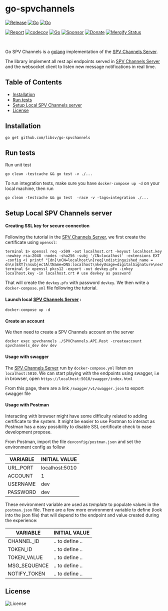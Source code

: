 # go-spvchannels

[![Release](https://img.shields.io/github/release-pre/libsv/go-spvchannels.svg?logo=github&style=flat&v=1)](https://github.com/libsv/go-spvchannels/releases)
[![Go](https://github.com/libsv/go-bt/actions/workflows/run-tests.yml/badge.svg?branch=master)](https://github.com/libsv/go-bt/actions/workflows/run-tests.yml)
[![Go](https://github.com/libsv/go-bt/actions/workflows/run-tests.yml/badge.svg?event=pull_request)](https://github.com/libsv/go-bt/actions/workflows/run-tests.yml)

[![Report](https://goreportcard.com/badge/github.com/libsv/go-spvchannels?style=flat&v=1)](https://goreportcard.com/report/github.com/libsv/go-spvchannels)
[![codecov](https://codecov.io/gh/libsv/go-spvchannels/branch/master/graph/badge.svg?v=1)](https://codecov.io/gh/libsv/go-spvchannels)
[![Go](https://img.shields.io/github/go-mod/go-version/libsv/go-spvchannels?v=1)](https://golang.org/)
[![Sponsor](https://img.shields.io/badge/sponsor-libsv-181717.svg?logo=github&style=flat&v=3)](https://github.com/sponsors/libsv)
[![Donate](https://img.shields.io/badge/donate-bitcoin-ff9900.svg?logo=bitcoin&style=flat&v=3)](https://gobitcoinsv.com/#sponsor)
[![Mergify Status][mergify-status]][mergify]

[mergify]: https://mergify.io
[mergify-status]: https://img.shields.io/endpoint.svg?url=https://gh.mergify.io/badges/libsv/go-spvchannels&style=flat
<br/>

Go SPV Channels is a [golang](https://golang.org/) implementation of the [SPV Channels Server](https://github.com/bitcoin-sv/spvchannels-reference).

The library implement all rest api endpoints served in [SPV Channels Server](https://github.com/bitcoin-sv/spvchannels-reference) and the websocket client to listen new message notifications in real time.

## Table of Contents

- [Installation](#installation)
- [Run tests](#run-tests)
- [Setup Local SPV Channels server](#setup-local-spv-channels-server)
- [License](#license)

## Installation
```
go get github.com/libsv/go-spvchannels
```

## Run tests

Run unit test
```
go clean -testcache && go test -v ./...
```

To run integration tests, make sure you have `docker-compose up -d` on your local machine, then run
```
go clean -testcache && go test  -race -v -tags=integration ./...
```

## Setup Local SPV Channels server

#### Creating SSL key for secure connection
Following the tutorial in the [SPV Channels Server](https://github.com/bitcoin-sv/spvchannels-reference), we first create the certificate using `openssl`:
```
terminal $> openssl req -x509 -out localhost.crt -keyout localhost.key -newkey rsa:2048 -nodes -sha256 -subj '/CN=localhost' -extensions EXT -config <( printf "[dn]\nCN=localhost\n[req]\ndistinguished_name = dn\n[EXT]\nsubjectAltName=DNS:localhost\nkeyUsage=digitalSignature\nextendedKeyUsage=serverAuth")
terminal $> openssl pkcs12 -export -out devkey.pfx -inkey localhost.key -in localhost.crt # use devkey as password
```

That will create the `devkey.pfx` with password `devkey`. We then write a `docker-compose.yml` file following the tutorial.

#### Launch local [SPV Channels Server](https://github.com/bitcoin-sv/spvchannels-reference) :
```
docker-compose up -d
```

#### Create an account
We then need to create a SPV Channels account on the server
```
docker exec spvchannels ./SPVChannels.API.Rest -createaccount spvchannels_dev dev dev
```

#### Usage with swagger

The [SPV Channels Server](https://github.com/bitcoin-sv/spvchannels-reference) run by `docker-compose.yml` listen on `localhost:5010`. We can start playing with the endpoints using swagger, i.e in browser, open `https://localhost:5010/swagger/index.html`

From this page, there are a link `/swagger/v1/swagger.json` to export swagger file

#### Usage with Postman

Interacting with browser might have some difficulty related to adding certificate to the system. It might be easier to use Postman to interact as Postman has a easy possibility to disable SSL certificate check to ease development propose.

From Postman, import the file `devconfig/postman.json` and set the environment config as follow

| VARIABLE    | INITIAL VALUE  |
| ----------- | -------------- |
| URL_PORT    | localhost:5010 |
| ACCOUNT     | 1              |
| USERNAME    | dev            |
| PASSWORD    | dev            |

These environment variable are used as _template_ to populate values in the `postman.json` file. There are a few more environment variable to define (look into the json file) that will depend to the endpoint and value created during the experience:

| VARIABLE     | INITIAL VALUE   |
| ------------ | --------------- |
| CHANNEL_ID   | .. to define .. |
| TOKEN_ID     | .. to define .. |
| TOKEN_VALUE  | .. to define .. |
| MSG_SEQUENCE | .. to define .. |
| NOTIFY_TOKEN | .. to define .. |

## License

![License](https://img.shields.io/github/license/libsv/go-spvchannels.svg?style=flat&v=1)
